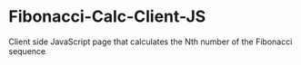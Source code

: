 # Fibonacci-Calc-Client-JS
Client side JavaScript page that calculates the Nth number of the Fibonacci sequence
